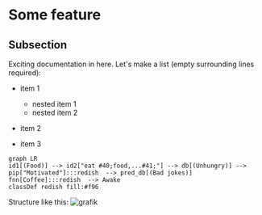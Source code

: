 # Some feature

## Subsection

Exciting documentation in here.
Let's make a list (empty surrounding lines required):

- item 1

  - nested item 1
  - nested item 2

- item 2
- item 3



```{mermaid}
graph LR
id1[(Food)] --> id2["eat #40;food,...#41;"] --> db[(Unhungry)] --> pip["Motivated"]:::redish  --> pred_db[(Bad jokes)]
fnn[Coffee]:::redish  --> Awake
classDef redish fill:#f96
```

Structure like this: 
![grafik](https://github.com/user-attachments/assets/5803f614-e3cf-479e-944f-dce13c9abf93)
